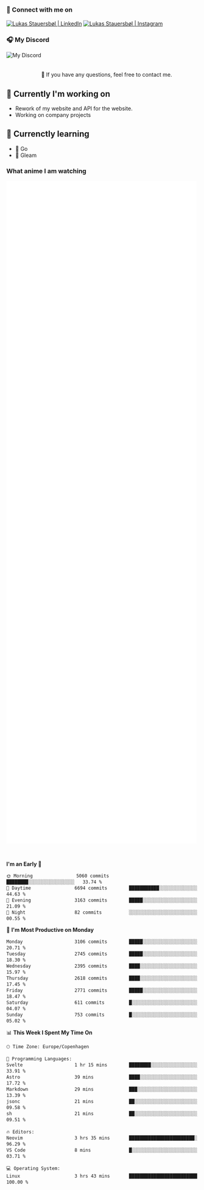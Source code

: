 ### 🔗 Connect with me on
<a href="https://www.instagram.com/lukas_stauersbol" target="_blank"><img align="center" src="https://raw.githubusercontent.com/stauersbol/stauersbol/main/images/instagram.svg" alt="Lukas Stauersbøl | LinkedIn" width="30px"/></a>
<a href="https://www.linkedin.com/in/lukas-stauersbol/" target="_blank"><img align="center" src="https://raw.githubusercontent.com/stauersbol/stauersbol/main/images/linkedin.svg" alt="Lukas Stauersbøl | Instagram" width="30px"/></a>

<p align="center">
 <h3>🎧 My Discord</h3>
 <img align="left" height="55px" src="https://discord.c99.nl/widget/theme-2/147806323323568128.png" alt="My Discord" />
</p>

<br/>
<br/>
<br/>
💬 If you have any questions, feel free to contact me.

## 🔭 Currently I'm working on
- Rework of my website and API for the website.
- Working on company projects
 
## 🌱 Currenctly learning
- 💙 Go
- 💜 Gleam

### What anime I am watching
<a href="https://anilist.co/user/slashiy/" align="center"><img align="center" width="500px" src="metrics.plugin.personal.anilist.svg" /></a>

<br/>

<!--START_SECTION:waka-->
**I'm an Early 🐤** 

```text
🌞 Morning                5060 commits        ████████░░░░░░░░░░░░░░░░░   33.74 % 
🌆 Daytime                6694 commits        ███████████░░░░░░░░░░░░░░   44.63 % 
🌃 Evening                3163 commits        █████░░░░░░░░░░░░░░░░░░░░   21.09 % 
🌙 Night                  82 commits          ░░░░░░░░░░░░░░░░░░░░░░░░░   00.55 % 
```
📅 **I'm Most Productive on Monday** 

```text
Monday                   3106 commits        █████░░░░░░░░░░░░░░░░░░░░   20.71 % 
Tuesday                  2745 commits        █████░░░░░░░░░░░░░░░░░░░░   18.30 % 
Wednesday                2395 commits        ████░░░░░░░░░░░░░░░░░░░░░   15.97 % 
Thursday                 2618 commits        ████░░░░░░░░░░░░░░░░░░░░░   17.45 % 
Friday                   2771 commits        █████░░░░░░░░░░░░░░░░░░░░   18.47 % 
Saturday                 611 commits         █░░░░░░░░░░░░░░░░░░░░░░░░   04.07 % 
Sunday                   753 commits         █░░░░░░░░░░░░░░░░░░░░░░░░   05.02 % 
```


📊 **This Week I Spent My Time On** 

```text
🕑︎ Time Zone: Europe/Copenhagen

💬 Programming Languages: 
Svelte                   1 hr 15 mins        ████████░░░░░░░░░░░░░░░░░   33.91 % 
Astro                    39 mins             ████░░░░░░░░░░░░░░░░░░░░░   17.72 % 
Markdown                 29 mins             ███░░░░░░░░░░░░░░░░░░░░░░   13.39 % 
jsonc                    21 mins             ██░░░░░░░░░░░░░░░░░░░░░░░   09.58 % 
sh                       21 mins             ██░░░░░░░░░░░░░░░░░░░░░░░   09.51 % 

🔥 Editors: 
Neovim                   3 hrs 35 mins       ████████████████████████░   96.29 % 
VS Code                  8 mins              █░░░░░░░░░░░░░░░░░░░░░░░░   03.71 % 

💻 Operating System: 
Linux                    3 hrs 43 mins       █████████████████████████   100.00 % 
```


<!--END_SECTION:waka-->
